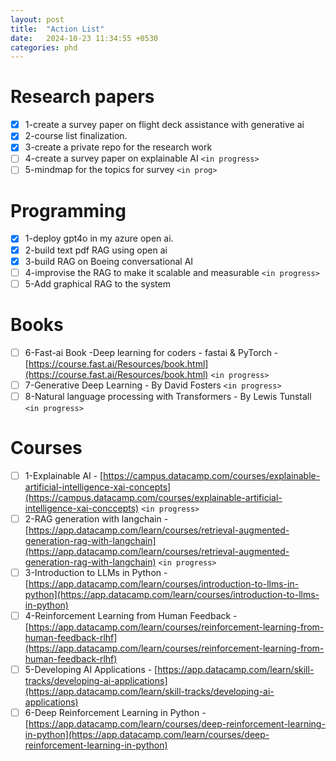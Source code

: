 ```yaml
---
layout: post
title:  "Action List"
date:   2024-10-23 11:34:55 +0530
categories: phd
---
```

# Research papers

- [X] 1-create a survey paper on flight deck assistance with generative ai
- [X] 2-course list finalization.
- [X] 3-create a private repo for the research work
- [ ] 4-create a survey paper on explainable AI  `<in progress>`
- [ ] 5-mindmap for the topics for survey `<in prog>`

# Programming

* [X] 1-deploy gpt4o in my azure open ai.
* [X] 2-build text pdf RAG using open ai
* [X] 3-build RAG on Boeing conversational AI
* [ ] 4-improvise the RAG to make it scalable and measurable `<in progress>`
* [ ] 5-Add graphical RAG to the system

# Books

* [ ] 6-Fast-ai Book -Deep learning for coders - fastai & PyTorch -  [https://course.fast.ai/Resources/book.html](https://course.fast.ai/Resources/book.html) `<in progress>`
* [ ] 7-Generative Deep Learning - By David Fosters `<in progress>`
* [ ] 8-Natural language processing with Transformers - By Lewis Tunstall `<in progress> `

# Courses

* [ ] 1-Explainable AI - [https://campus.datacamp.com/courses/explainable-artificial-intelligence-xai-concepts](https://campus.datacamp.com/courses/explainable-artificial-intelligence-xai-conccepts) `<in progress>`
* [ ] 2-RAG generation with langchain - [https://app.datacamp.com/learn/courses/retrieval-augmented-generation-rag-with-langchain](https://app.datacamp.com/learn/courses/retrieval-augmented-generation-rag-with-langchain) `<in progress>`
* [ ] 3-Introduction to LLMs in Python - [https://app.datacamp.com/learn/courses/introduction-to-llms-in-python](https://app.datacamp.com/learn/courses/introduction-to-llms-in-python)
* [ ] 4-Reinforcement Learning from Human Feedback -[https://app.datacamp.com/learn/courses/reinforcement-learning-from-human-feedback-rlhf](https://app.datacamp.com/learn/courses/reinforcement-learning-from-human-feedback-rlhf)
* [ ] 5-Developing AI Applications - [https://app.datacamp.com/learn/skill-tracks/developing-ai-applications](https://app.datacamp.com/learn/skill-tracks/developing-ai-applications)
* [ ] 6-Deep Reinforcement Learning in Python - [https://app.datacamp.com/learn/courses/deep-reinforcement-learning-in-python](https://app.datacamp.com/learn/courses/deep-reinforcement-learning-in-python)
